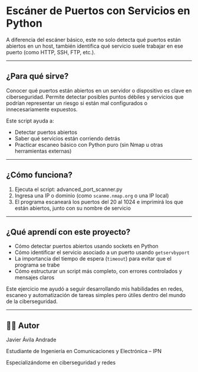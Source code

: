 # Escáner de Puertos con Servicios en Python

A diferencia del escáner básico, este no solo detecta qué puertos están abiertos en un host, también identifica qué servicio suele trabajar en ese puerto (como HTTP, SSH, FTP, etc.).

---

## ¿Para qué sirve?

Conocer qué puertos están abiertos en un servidor o dispositivo es clave en ciberseguridad. Permite detectar posibles puntos débiles y servicios que podrían representar un riesgo si están mal configurados o innecesariamente expuestos.

Este script ayuda a:
- Detectar puertos abiertos
- Saber qué servicios están corriendo detrás
- Practicar escaneo básico con Python puro (sin Nmap u otras herramientas externas)

---

## ¿Cómo funciona?

1. Ejecuta el script: advanced_port_scanner.py
2. Ingresa una IP o dominio (como `scanme.nmap.org` o una IP local)
3. El programa escaneará los puertos del 20 al 1024 e imprimirá los que están abiertos, junto con su nombre de servicio

---

## ¿Qué aprendí con este proyecto?

- Cómo detectar puertos abiertos usando sockets en Python
- Cómo identificar el servicio asociado a un puerto usando `getservbyport`
- La importancia del tiempo de espera (`timeout`) para evitar que el programa se trabe
- Cómo estructurar un script más completo, con errores controlados y mensajes claros

Este ejercicio me ayudó a seguir desarrollando mis habilidades en redes, escaneo y automatización de tareas simples pero útiles dentro del mundo de la ciberseguridad.

---

## 👨‍💻 Autor

Javier Ávila Andrade

Estudiante de Ingeniería en Comunicaciones y Electrónica – IPN  

Especializándome en ciberseguridad y redes

